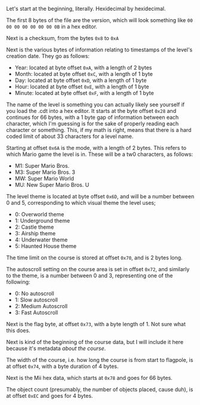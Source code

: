 Let's start at the beginning, literally. Hexidecimal by hexidecimal. 

The first 8 bytes of the file are the version, which will look something like `00 00 00 00 00 00 00 0B` in a hex editor. 

Next is a checksum, from the bytes `0x8` to `0xA`

Next is the various bytes of information relating to timestamps of the level's creation date. They go as follows:
* Year: located at byte offset `0xA`, with a length of 2 bytes
* Month: located at byte offset `0xC`, with a length of 1 byte
* Day: located at byte offset `0xD`, with a length of 1 byte
* Hour: located at byte offset `0xE`, with a length of 1 byte
* Minute: located at byte offset `0xF`, with a length of 1 byte

The name of the level is something you can actually likely see yourself if you load the .cdt into a hex editor. It starts at the byte offset `0x28` and continues for 66 bytes, with a 1 byte gap of information between each character, which I'm guessing is for the sake of properly reading each character or something. This, if my math is right, means that there is a hard coded limit of about 33 characters for a level name. 

Starting at offset `0x6A` is the mode, with a length of 2 bytes. This refers to which Mario game the level is in. These will be a tw0 characters, as follows:
* M1: Super Mario Bros.
* M3: Super Mario Bros. 3
* MW: Super Mario World
* MU: New Super Mario Bros. U

The level theme is located at byte offset `0x6D`, and will be a number between 0 and 5, corresponding to which visual theme the level uses;
* 0: Overworld theme
* 1: Underground theme
* 2: Castle theme
* 3: Airship theme
* 4: Underwater theme
* 5: Haunted House theme

The time limit on the course is stored at offset `0x70`, and is 2 bytes long. 

The autoscroll setting on the course area is set in offset `0x72`, and similarly to the theme, is a number between 0 and 3, representing one of the following:
* 0: No autoscroll 
* 1: Slow autoscroll
* 2: Medium Autoscroll
* 3: Fast Autoscroll

Next is the flag byte, at offset `0x73`, with a byte length of 1. Not sure what this does.

Next is kind of the beginning of the course data, but I will include it here because it's metadata *about the course*. 

The width of the course, i.e. how long the course is from start to flagpole, is at offset `0x74`, with a byte duration of 4 bytes.

Next is the Mii hex data, which starts at `0x78` and goes for 66 bytes.

The object count (presumably, the number of objects placed, cause duh), is at offset `0xEC` and goes for 4 bytes. 
